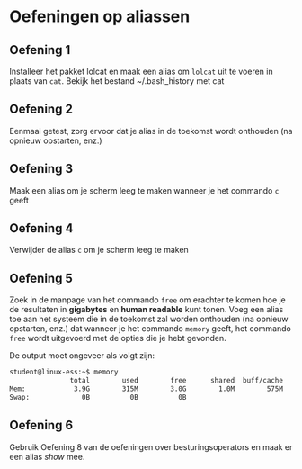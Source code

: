 # Oefeningen op aliassen 

## Oefening 1 
Installeer het pakket lolcat en maak een alias om `lolcat` uit te voeren in plaats van `cat`. Bekijk het bestand ~/.bash_history met cat  

## Oefening 2 
Eenmaal getest, zorg ervoor dat je alias in de toekomst wordt onthouden (na opnieuw opstarten, enz.) 

## Oefening 3 
Maak een alias om je scherm leeg te maken wanneer je het commando `c` geeft 

## Oefening 4 
Verwijder de alias `c` om je scherm leeg te maken

## Oefening 5 
Zoek in de manpage van het commando `free` om erachter te komen hoe je de resultaten in __gigabytes__ en __human readable__ kunt tonen. Voeg een alias toe aan het systeem die in de toekomst zal worden onthouden (na opnieuw opstarten, enz.) dat wanneer je het commando `memory` geeft, het commando `free` wordt uitgevoerd met de opties die je hebt gevonden.  

De output moet ongeveer als volgt zijn: 
```bash
student@linux-ess:~$ memory
               total        used        free      shared  buff/cache   available
Mem:            3.9G        315M        3.0G        1.0M        575M        3.3G
Swap:             0B          0B          0B
```

## Oefening 6 
Gebruik Oefening 8 van de oefeningen over besturingsoperators en maak er een alias _show_ mee. 
